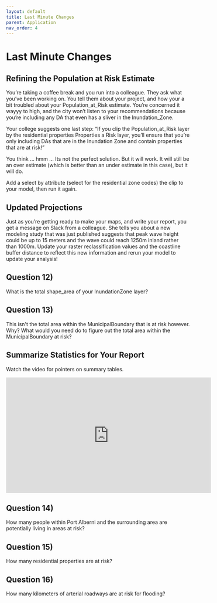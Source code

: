 ```yaml
---
layout: default
title: Last Minute Changes
parent: Application
nav_order: 4
---
```


# Last Minute Changes

## Refining the Population at Risk Estimate
You’re taking a coffee break and you run into a colleague. They ask what you’ve been working on. You tell them about your project, and how your a bit troubled about your Population_at_Risk estimate. You’re concerned it wayyy to high, and the city won’t listen to your recommendations because you’re including any DA that even has a sliver in the Inundation_Zone.

Your college suggests one last step: “If you clip the Population_at_Risk layer by the residential properties Properties a Risk layer, you’ll ensure that you’re only including DAs that are in the Inundation Zone and contain properties that are at risk!”

You think … hmm … Its not the perfect solution. But it will work. It will still be an over estimate (which is better than an under estimate in this case), but it will do.

Add a select by attribute (select for the residential zone codes) the clip to your model, then run it again.

## Updated Projections
Just as you’re getting ready to make your maps, and write your report, you get a message on Slack from a colleague.  She tells you about a new modeling study that was just published suggests that peak wave height could be up to 15 meters and the wave could reach 1250m inland rather than 1000m.  Update your raster reclassification values and the coastline buffer distance to reflect this new information and rerun your model to update your analysis!

## Question 12)
What is the total shape_area of your InundationZone layer?

<!-- 16,219,855.5 -->

## Question 13)
This isn't the total area within the MunicipalBoundary that is at risk however.  Why?  What would you need do to figure out the total area within the MunicipalBoundary at risk?

<!-- Clip the inundation zone by the municipal boundary (not the buffered boundary!) -->

## Summarize Statistics for Your Report

Watch the video for pointers on summary tables.

<iframe width="560" height="315" src="https://www.youtube.com/embed/C--8LGmxe08" title="YouTube video player" frameborder="0" allow="accelerometer; autoplay; clipboard-write; encrypted-media; gyroscope; picture-in-picture" allowfullscreen></iframe>


## Question 14)
How many people within Port Alberni and the surrounding area are potentially living in areas at risk?

<!-- 6,474 -->

## Question 15)
How many residential properties are at risk?

<!-- 971 residential -->

## Question 16)
How many kilometers of arterial roadways are at risk for flooding?

<!-- 8.43238108989368 -->
<!-- 
I will determine a margin of error based on everyone's answers and give partial credit.  For now the margins have been set to zero, but that will change when we mark the lab. -->